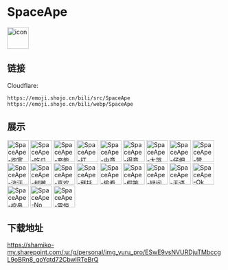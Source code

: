 # SpaceApe
<img src="https://emoji.shojo.cn/bili/src/SpaceApe/icon.png" width="50" height="50" alt="icon">

## 链接
Cloudflare:
```
https://emoji.shojo.cn/bili/src/SpaceApe
https://emoji.shojo.cn/bili/webp/SpaceApe
```
## 展示
<img src="https://emoji.shojo.cn/bili/src/SpaceApe/SpaceApe-抱富.png" width="50" height="50" alt="SpaceApe-抱富">
<img src="https://emoji.shojo.cn/bili/src/SpaceApe/SpaceApe-吃瓜.png" width="50" height="50" alt="SpaceApe-吃瓜">
<img src="https://emoji.shojo.cn/bili/src/SpaceApe/SpaceApe-充能.png" width="50" height="50" alt="SpaceApe-充能">
<img src="https://emoji.shojo.cn/bili/src/SpaceApe/SpaceApe-打call-36.png" width="50" height="50" alt="SpaceApe-打call-36">
<img src="https://emoji.shojo.cn/bili/src/SpaceApe/SpaceApe-中意你-37.png" width="50" height="50" alt="SpaceApe-中意你-37">
<img src="https://emoji.shojo.cn/bili/src/SpaceApe/SpaceApe-得意.png" width="50" height="50" alt="SpaceApe-得意">
<img src="https://emoji.shojo.cn/bili/src/SpaceApe/SpaceApe-大哭.png" width="50" height="50" alt="SpaceApe-大哭">
<img src="https://emoji.shojo.cn/bili/src/SpaceApe/SpaceApe-仔细看.png" width="50" height="50" alt="SpaceApe-仔细看">
<img src="https://emoji.shojo.cn/bili/src/SpaceApe/SpaceApe-赞.png" width="50" height="50" alt="SpaceApe-赞">
<img src="https://emoji.shojo.cn/bili/src/SpaceApe/SpaceApe-流汗.png" width="50" height="50" alt="SpaceApe-流汗">
<img src="https://emoji.shojo.cn/bili/src/SpaceApe/SpaceApe-封嘴.png" width="50" height="50" alt="SpaceApe-封嘴">
<img src="https://emoji.shojo.cn/bili/src/SpaceApe/SpaceApe-喜欢.png" width="50" height="50" alt="SpaceApe-喜欢">
<img src="https://emoji.shojo.cn/bili/src/SpaceApe/SpaceApe-拜托.png" width="50" height="50" alt="SpaceApe-拜托">
<img src="https://emoji.shojo.cn/bili/src/SpaceApe/SpaceApe-偷看.png" width="50" height="50" alt="SpaceApe-偷看">
<img src="https://emoji.shojo.cn/bili/src/SpaceApe/SpaceApe-假笑.png" width="50" height="50" alt="SpaceApe-假笑">
<img src="https://emoji.shojo.cn/bili/src/SpaceApe/SpaceApe-疑问.png" width="50" height="50" alt="SpaceApe-疑问">
<img src="https://emoji.shojo.cn/bili/src/SpaceApe/SpaceApe-无语.png" width="50" height="50" alt="SpaceApe-无语">
<img src="https://emoji.shojo.cn/bili/src/SpaceApe/SpaceApe-Ok.png" width="50" height="50" alt="SpaceApe-Ok">
<img src="https://emoji.shojo.cn/bili/src/SpaceApe/SpaceApe-挖鼻孔.png" width="50" height="50" alt="SpaceApe-挖鼻孔">
<img src="https://emoji.shojo.cn/bili/src/SpaceApe/SpaceApe-No.png" width="50" height="50" alt="SpaceApe-No">
<img src="https://emoji.shojo.cn/bili/src/SpaceApe/SpaceApe-震惊.png" width="50" height="50" alt="SpaceApe-震惊">

## 下载地址

https://shamiko-my.sharepoint.com/:u:/g/personal/img_yuru_pro/ESwE9vsNVURDjuTMbccgL9oBRn8_goYqtd72CbwlRTeBrQ